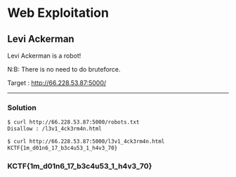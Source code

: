 # Web Exploitation

## Levi Ackerman

Levi Ackerman is a robot!

N:B: There is no need to do bruteforce.

Target : http://66.228.53.87:5000/

---

### Solution

```bash
$ curl http://66.228.53.87:5000/robots.txt
Disallow : /l3v1_4ck3rm4n.html

$ curl http://66.228.53.87:5000/l3v1_4ck3rm4n.html
KCTF{1m_d01n6_17_b3c4u53_1_h4v3_70}
```

### KCTF{1m_d01n6_17_b3c4u53_1_h4v3_70}
